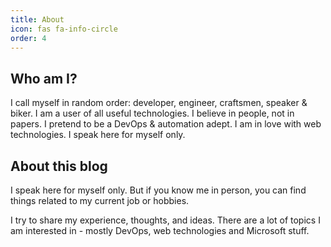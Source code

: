 ```yaml
---
title: About
icon: fas fa-info-circle
order: 4
---
```


## Who am I?

I call myself in random order: developer, engineer, craftsmen, speaker & biker. 
I am a user of all useful technologies. 
I believe in people, not in papers. 
I pretend to be a DevOps & automation adept. 
I am in love with web technologies. I speak here for myself only.

## About this blog

I speak here for myself only. But if you know me in person, you can find things related to my current job or hobbies.

I try to share my experience, thoughts, and ideas. There are a lot of topics I am interested in - mostly DevOps, web technologies and Microsoft stuff.



